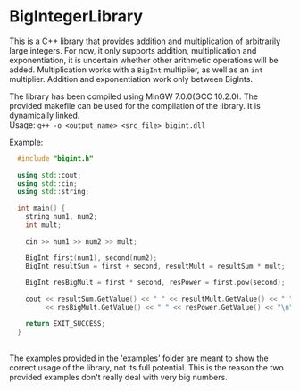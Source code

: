 # BigIntegerLibrary
This is a C++ library that provides addition and multiplication of arbitrarily large integers.
For now, it only supports addition, multiplication and exponentiation, it is uncertain whether other arithmetic operations will be added.
Multiplication works with a ```BigInt``` multiplier, as well as an ```int``` multiplier.
Addition and exponentiation work only between BigInts.<br>

The library has been compiled using MinGW 7.0.0(GCC 10.2.0). The provided makefile can be used for the compilation of the library. It is dynamically linked.<br>
Usage: ```g++ -o <output_name> <src_file> bigint.dll```

Example:<br>
```c++
  #include "bigint.h"
  
  using std::cout;
  using std::cin;
  using std::string;
  
  int main() {
    string num1, num2;
    int mult;
    
    cin >> num1 >> num2 >> mult;
    
    BigInt first(num1), second(num2);
    BigInt resultSum = first + second, resultMult = resultSum * mult;

    BigInt resBigMult = first * second, resPower = first.pow(second);
    
    cout << resultSum.GetValue() << " " << resultMult.GetValue() << " "
    	 << resBigMult.GetValue() << " " << resPower.GetValue() << "\n";

    return EXIT_SUCCESS;
  }
```

<br>The examples provided in the 'examples' folder are meant to show the correct usage of the library, not its full potential. This is the reason the two provided 
examples don't really deal with very big numbers.
